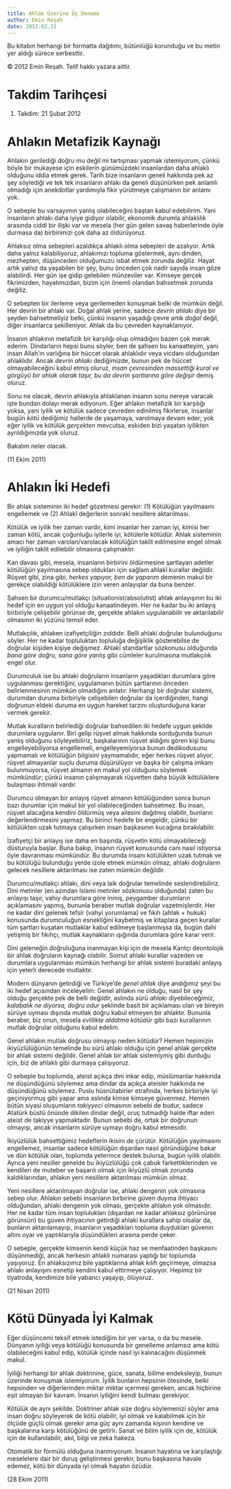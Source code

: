```yaml
---
title: Ahlak Üzerine Üç Deneme
author: Emin Reşah
date: 2012.02.21
---
```



Bu kitabın herhangi bir formatta dağıtımı, bütünlüğü korunduğu ve bu metin yer
aldığı sürece serbesttir.

© 2012 Emin Reşah. Telif hakkı yazara aittir.

# Takdim Tarihçesi

1. Takdim: 21 Şubat 2012

# Ahlakın Metafizik Kaynağı

Ahlakın gerilediği doğru mu değil mi tartışması yapmak istemiyorum,
çünkü böyle bir mukayese için eskilerin günümüzdeki insanlardan daha
ahlaklı olduğunu iddia etmek gerek. Tarih bize insanların geneli
hakkında pek az şey söylediği ve tek tek insanların ahlakı da geneli
düşünürken pek anlamlı olmadığı için anekdotlar yardımıyla fikir
yürütmeye çalışmanın bir anlamı yok.

O sebeple bu varsayımın yanlış olabileceğini baştan kabul edebilirim.
Yani insanların ahlakı daha iyiye gidiyor olabilir, ekonomik durumla
ahlaklılık arasında ciddi bir ilişki var ve mesela (her gün gelen savaş
haberlerinde öyle durmasa da) birbirimizi çok daha az öldürüyoruz.

Ahlaksız olma sebepleri azaldıkça ahlaklı olma sebepleri de azalıyor.
Artık daha yalnız kalabiliyoruz, ahlakımızı topluma göstermek, aynı
dinden, mezhepten, düşünceden olduğumuzu isbat etmek zorunda değiliz.
Hayat artık yalnız da yaşabilen bir şey, bunu önceden çok nadir sayıda
insan göze alabilirdi. Her gün işe gidip gelebilen münzeviler var.
Kimseye gerçek fikrimizden, hayatımızdan, bizim için önemli olandan
bahsetmek zorunda değiliz.

O sebepten bir ilerleme veya gerilemeden konuşmak belki de mümkün değil.
Her devrin bir ahlakı var. Doğal ahlak yerine, sadece *devrin ahlakı*
diye bir şeyden bahsetmeliyiz belki, çünkü insanın yaşadığı çevre artık
*doğal* değil, diğer insanlarca şekilleniyor. Ahlak da bu çevreden
kaynaklanıyor.

İnsanın ahlakının metafizik bir karşılığı olup olmadığını bazen çok
merak ederim. Dindarların hepsi bunu söyler, ben de şahsen bu
kanaatteyim, yani insan Allah’ın varlığına bir hüccet olarak ahlaklıdır
veya vicdanı olduğundan ahlaklıdır. Ancak *devrin ahlakı* dediğimizde,
bunun pek de hüccet olmayabileceğini kabul etmiş oluruz, *insan
çevresinden massettiği kural ve görgüyü bir ahlak olarak taşır, bu da
devrin şartlarına göre değişir* demiş oluruz.

Sonu ne olacak, devrin ahlakıyla ahlaklanan insanın sonu nereye varacak
işte bundan dolayı merak ediyorum. Eğer ahlakın metafizik bir karşılığı
yoksa, yani iyilik ve kötülük sadece çevreden edinilmiş fikirlerse,
insanlar bugün *kötü* dediğimiz hallerde de yaşamaya, varolmaya devam
eder; yok eğer iyilik ve kötülük *gerçekten* mevcutsa, eskiden bizi
yaşatan iyilikten ayrıldığımızda yok oluruz.

Bakalım neler olacak.

(11 Ekim 2011)

# Ahlakın İki Hedefi

Bir ahlak sisteminin iki hedef gözetmesi gerekir: (1) Kötülüğün
yayılmasını engellemek ve (2) Ahlakî değerlerin sonraki nesillere
aktarılması.

Kötülük ve iyilik her zaman vardır, kimi insanlar her zaman iyi, kimisi
her zaman kötü, ancak çoğunluğu iyilerle iyi, kötülerle kötüdür. Ahlak
sisteminin amacı her zaman varolan/varolacak kötülüğün taklit edilmesine
engel olmak ve iyiliğin taklit edilebilir olmasına çalışmaktır.

Kan davası gibi, mesela, insanların birbirini öldürmesine şartlayan
adetler kötülüğün yayılmasına sebep oldukları için sağlam ahlakî
kurallar değildir. Rüşvet gibi, zina gibi, *herkes yapıyor, ben de
yaparım* demenin makul bir gerekçe olabildiği kötülüklere izin veren
anlayışlar da buna benzer.

Şahsen bir durumcu/mutlakçı (situationist/absolutist) ahlak anlayışının
bu iki hedef için en uygun yol olduğu kanaatindeyim. Her ne kadar bu iki
anlayış birbiriyle çelişebilir görünse de, gerçekte ahlakın
uygulanabilir ve aktarılabilir olmasının iki yüzünü temsil eder.

Mutlakçılık, ahlaken izafiyetçiliğin zıddıdır. Belli ahlaki doğrular
bulunduğunu söyler. Her ne kadar topluluktan topluluğa değişiklik
gösterebilse de doğrular kişiden kişiye değişmez. Ahlakî standartlar
sözkonusu olduğunda *bana göre doğru, sana göre yanlış* gibi cümleler
kurulmasına mutlakçılık engel olur.

Durumculuk ise bu ahlaki doğruların insanların yaşadıkları durumlara
göre uygulanması gerektiğini, uygulamanın bütün şartlarının önceden
belirlenmesinin mümkün olmadığını anlatır. Herhangi bir doğrular
sistemi, durumdan duruma birbiriyle çelişebilen doğrular da
içerdiğinden, hangi doğrunun eldeki duruma en uygun hareket tarzını
oluşturduğuna karar vermek gerekir.

Mutlak kuralların belirlediği doğrular bahsedilen iki hedefe uygun
şekilde durumlara uygulanır. Biri gelip rüşvet almak hakkında sorduğunda
bunun yanlış olduğunu söyleyebiliriz, başkalarının rüşvet aldığını gören
kişi bunu engelleyebiliyorsa engellemeli, engelleyemiyorsa bunun
dedikodusunu yapmamalı ve kötülüğün bilgisini yaymamalıdır, eğer herkes
rüşvet alıyor, rüşvet almayanlar suçlu duruma düşürülüyor ve başka bir
çalışma imkanı bulunmuyorsa, rüşvet almanın en makul yol olduğunu
söylemek mümkündür; çünkü insanın çalışmayarak rüşvetten daha büyük
kötülüklere bulaşması ihtimali vardır.

Durumcu olmayan bir anlayış rüşvet almanın kötülüğünden sonra bunun bazı
durumlar için makul bir yol olabileceğinden bahsetmez. Bu insan, rüşvet
alacağına kendini öldürmüş veya ailesini dağıtmış olabilir, bunların
değerlendirmesini yapmaz. Bu birinci hedefe bir engeldir, çünkü bir
kötülükten uzak tutmaya çalışırken insan başkasının kucağına
bırakılabilir.

İzafiyetçi bir anlayış ise daha en başında, rüşvetin kötü olmayabileceği
düsturuyla başlar. Buna bakıp, insanın rüşvet konusunda canı nasıl
istiyorsa öyle davranması mümkündür. Bu durumda insanı kötülükten uzak
tutmak ve bu kötülüğü bulunduğu yerde izole etmek mümkün olmaz, ahlaki
doğruların gelecek nesillere aktarılması ise zaten mümkün değildir.

Durumcu/mutlakçı ahlakı, dini veya laik doğrular temelinde
seslendirebiliriz. Dini metinler (en azından İslami metinler sözkonusu
olduğunda) zaten bu anlayışı taşır, vahiy durumlara göre inmiş,
peygamber durumların açıklamasını yapmış, bununla beraber mutlak
doğrular vazetmişlerdir. Her ne kadar dini gelenek tefsir (vahyi
yorumlama) ve fıkıh (ahlak + hukuk) konusunda durumculuğun esnekliğini
kaybetmiş ve kitaplara geçen kurallar tüm şartları kuşatan mutlaklar
kabul edilmeye başlanmışsa da, bugün dahi yetişmiş bir fıkıhçı, mutlak
kaynakların ışığında durumlara göre karar verir.

Dini geleneğin doğruluğuna inanmayan kişi için de mesela Kantçı
deontolojik bir ahlak doğruların kaynağı olabilir. Somut ahlaki kurallar
vazeden ve durumlara uygulanması mümkün herhangi bir ahlak sistemi
buradaki anlayış için yeterli derecede mutlaktır.

Modern dünyanın getirdiği ve Türkiye’de *genel ahlak* diye andığımız
şeyi bu iki hedef açısından inceleyelim: Genel ahlakın ne olduğu, nasıl
bir şey olduğu gerçekte pek de belli değildir, aslında *sürü ahlakı*
diyebileceğimiz, *kalabalık ne diyorsa, doğru odur* şeklinde basit bir
açıklaması olan ve bireyin sürüye uyması dışında mutlak doğru kabul
etmeyen bir ahlaktır. Bununla beraber, biz onun, mesela *evlilikte
aldatma kötüdür* gibi bazı kurallarının mutlak doğrular olduğunu kabul
edelim.

Genel ahlakın mutlak doğrusu olmayışı neden kötüdür? Hemen hepimizin
ikiyüzlülüğünün temelinde bu sürü ahlakı olduğu için genel ahlak
gerçekte bir ahlak sistemi değildir. Genel ahlak bir ahlak sistemiymiş
gibi durduğu için, biz de ahlaklı gibi durmaya çalışıyoruz.

O sebeple bu toplumda, ateist açıkça dini inkar edip, müslümanlar
hakkında ne düşündüğünü söylemez ama dindar da açıkça ateisler hakkında
ne düşündüğünü söylemez. Puslu hüsnütabirler etrafında, herkes
birbiriyle iyi geçiniyormuş gibi yapar ama aslında kimse kimseye
güvenmez. Hemen bütün siyasi oluşumların *takiyyeci* olmasının sebebi de
budur, sadece Atatürk büstü önünde dikilen dindar değil, oruç tutmadığı
halde iftar eden ateist de takiyye yapmaktadır. Bunun sebebi de, ortak
bir doğrunun olmayışı, ancak insanların sürüye uymayı doğru kabul
etmesidir.

İkiyüzlülük bahsettiğimiz hedeflerin ikisini de çürütür. Kötülüğün
yayılmasını engellemez, insanlar sadece kötülüğün dışardan nasıl
göründüğüne bakar ve dün kötülük olan, toplumda yeterince destek
bulursa, bugün iyilik olabilir. Ayrıca yeni nesiller genelde bu
ikiyüzlülüğü çok çabuk farkettiklerinden ve kendileri de muteber ve
başarılı olmak için ikiyüzlü olmak zorunda kaldıklarından, ahlakın yeni
nesillere aktarılması mümkün olmaz.

Yeni nesillere aktarılmayan doğrular ise, ahlaki dengenin yok olmasına
sebep olur. Ahlakın sebebi insanların birbirine güven duyma ihtiyacı
olduğundan, ahlaki dengenin yok olması, gerçekte ahlakın yok olmasıdır.
Her ne kadar tüm insan toplulukları (dışardan ne kadar ahlaksız
görünürse görünsün) bu güven ihtiyacının getirdiği ahlaki kurallara
sahip olsalar da, bunların aktarılamayışı, insanların yaşadıkları
topluma duydukları güvenin altını oyar ve yaptıklarıyla düşündükleri
arasına perde çeker.

O sebeple, gerçekte kimsenin kendi küçük haz ve menfaatinden başkasını
düşünmediği, ancak herkesin ahlaklı numarası yaptığı bir toplumda
yaşıyoruz. En ahlaksızımız bile yaptıklarına ahlak kılıfı geçirmeye,
olmazsa ahlakı anlayışını esnetip kendini kabul ettirmeye çalışıyor.
Hepimiz bir tiyatroda, kendimize bile yabancı yaşayıp, ölüyoruz.

(21 Nisan 2011)


# Kötü Dünyada İyi Kalmak

Eğer düşüncemi teksif etmek istediğim bir yer varsa, o da bu mesele.
Dünyanın iyiliği veya kötülüğü konusunda bir genelleme anlamsız ama kötü
olabileceğini kabul edip, kötülük içinde nasıl iyi kalınacağını düşünmek
makul.

İyiliği herhangi bir ahlak doktrinine, güce, sanata, bilime endeksleyip,
bunun üzerinde konuşmak istemiyorum. İyilik bunların hepsinin ötesinde,
belki hepsinden ve diğerlerinden miktar miktar içermesi gereken, ancak
hiçbirine eşit olmayan bir kavram. İnsanın iyiliğini kendi bulması
gerekiyor.

Kötülük de aynı şekilde. Doktriner ahlak size doğru söylemenizi söyler
ama insan doğru söyleyerek de kötü olabilir, iyi olmak ve kalabilmek
için bir ölçüde güçlü olmak gerekir ama güç aynı zamanda kişinin kendine
ve başkalarına karşı kötülüğünü de getirir. Sanat ve bilim iyilik için
de, kötülük için de kullanılabilir, akıl, bilgi ve zeka hakeza.

Otomatik bir formülü olduğuna inanmıyorum. İnsanın hayatına ve
karşılaştığı meselelere dair bir duruş geliştirmesi gerekir, bunu
başkasına havale edemez, kötü bir dünyada iyi olmak hayatın özüdür.

(28 Ekim 2011)
